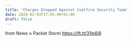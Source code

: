 ```yaml
---
title: 'Charges Dropped Against Coalfire Security Team'
date: 2020-02-03T17:05:00+01:00
draft: false
---
```


  
  
from News ≈ Packet Storm https://ift.tt/31lp6i9